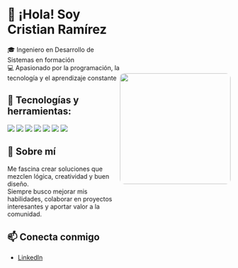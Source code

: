 <div style="display: flex; align-items: center; justify-content: space-between;">

  <!-- Bloque de texto -->
  <div>

# 👋 ¡Hola! Soy Cristian Ramírez  

🎓 Ingeniero en Desarrollo de Sistemas en formación  
💻 Apasionado por la programación, la tecnología y el aprendizaje constante  

## 🚀 Tecnologías y herramientas:
<p>
  <img src="https://img.shields.io/badge/JavaScript-F7DF1E?style=for-the-badge&logo=javascript&logoColor=000" />
  <img src="https://img.shields.io/badge/React-20232A?style=for-the-badge&logo=react&logoColor=61DAFB" />
  <img src="https://img.shields.io/badge/Firebase-FFCA28?style=for-the-badge&logo=firebase&logoColor=000" />
  <img src="https://img.shields.io/badge/GitHub-181717?style=for-the-badge&logo=github&logoColor=white" />
  <img src="https://img.shields.io/badge/HTML5-E34F26?style=for-the-badge&logo=html5&logoColor=white" />
  <img src="https://img.shields.io/badge/CSS3-1572B6?style=for-the-badge&logo=css3&logoColor=white" />
  <img src="https://img.shields.io/badge/Figma-F24E1E?style=for-the-badge&logo=figma&logoColor=white" />
</p>

## 🌟 Sobre mí  
Me fascina crear soluciones que mezclen lógica, creatividad y buen diseño.  
Siempre busco mejorar mis habilidades, colaborar en proyectos interesantes y aportar valor a la comunidad.  

## 📫 Conecta conmigo  
- [LinkedIn](https://www.linkedin.com/in/cristian-ramirez-0159b525b/)  

  </div>

  <!-- Bloque de imagen -->
  <div>
    <img src="https://mediolunatico.wordpress.com/wp-content/uploads/2014/07/edwardelric3.jpg" width="250" style="border-radius: 10px;" />
  </div>

</div>

